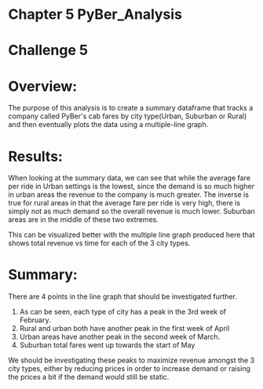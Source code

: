 # Chapter 5 PyBer_Analysis

# Challenge 5

# Overview:

The purpose of this analysis is to create a summary dataframe that tracks a company called PyBer's cab fares by city type(Urban, Suburban or Rural) and then eventually plots the 
data using a multiple-line graph. 

# Results:

When looking at the summary data, we can see that while the average fare per ride in Urban settings is the lowest, since the demand is so much higher in urban areas the revenue to
the company is much greater. The inverse is true for rural areas in that the average fare per ride is very high, there is simply not as much demand so the overall revenue is much
lower. Suburban areas are in the middle of these two extremes.



This can be visualized better with the multiple line graph produced here that shows total revenue vs time for each of the 3 city types.



# Summary:

There are 4 points in the line graph that should be investigated further. 

1. As can be seen, each type of city has a peak in the 3rd week of February. 
2. Rural and urban both have another peak in the first week of April
3. Urban areas have another peak in the second week of March.
4. Suburban total fares went up towards the start of May

We should be investigating these peaks to maximize revenue amongst the 3 city types, either by reducing prices in order to increase demand or raising the prices a bit if the 
demand would still be static. 
